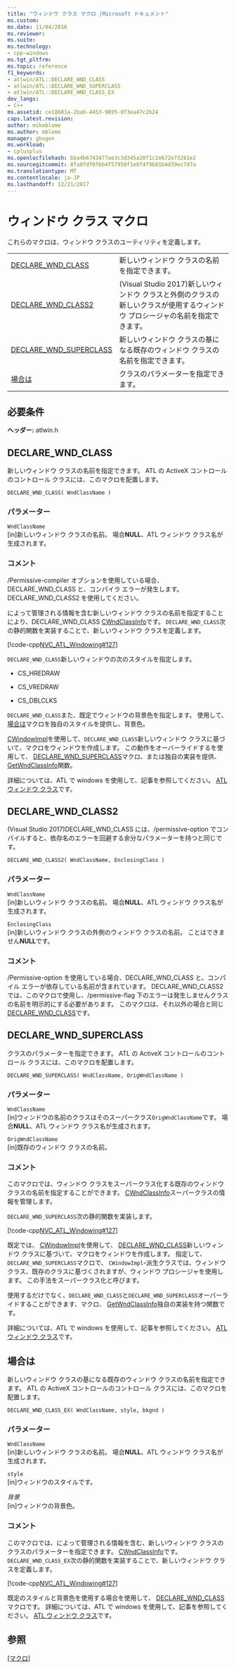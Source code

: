 ```yaml
---
title: "ウィンドウ クラス マクロ |Microsoft ドキュメント"
ms.custom: 
ms.date: 11/04/2016
ms.reviewer: 
ms.suite: 
ms.technology:
- cpp-windows
ms.tgt_pltfrm: 
ms.topic: reference
f1_keywords:
- atlwin/ATL::DECLARE_WND_CLASS
- atlwin/ATL::DECLARE_WND_SUPERCLASS
- atlwin/ATL::DECLARE_WND_CLASS_EX
dev_langs:
- C++
ms.assetid: ce18681a-2bab-4453-9895-0f3ea47c2b24
caps.latest.revision: 
author: mikeblome
ms.author: mblome
manager: ghogen
ms.workload:
- cplusplus
ms.openlocfilehash: bba4b6743477ae3c3d345a20f1c2e672e73261e2
ms.sourcegitcommit: 8fa8fdf0fbb4f57950f1e8f4f9b81b4d39ec7d7a
ms.translationtype: MT
ms.contentlocale: ja-JP
ms.lasthandoff: 12/21/2017
---
```

# <a name="window-class-macros"></a>ウィンドウ クラス マクロ
これらのマクロは、ウィンドウ クラスのユーティリティを定義します。  
  
|||  
|-|-|  
|[DECLARE_WND_CLASS](#declare_wnd_class)|新しいウィンドウ クラスの名前を指定できます。| 
|[DECLARE_WND_CLASS2](#declare_wnd_class2)|(Visual Studio 2017)新しいウィンドウ クラスと外側のクラスの新しいクラスが使用するウィンドウ プロシージャの名前を指定できます。| 
|[DECLARE_WND_SUPERCLASS](#declare_wnd_superclass)|新しいウィンドウ クラスの基になる既存のウィンドウ クラスの名前を指定できます。|  
|[場合は](#declare_wnd_class_ex)|クラスのパラメーターを指定できます。|  

## <a name="requirements"></a>必要条件  
 **ヘッダー:** atlwin.h  
   
##  <a name="declare_wnd_class"></a>DECLARE_WND_CLASS  
 新しいウィンドウ クラスの名前を指定できます。 ATL の ActiveX コントロールのコントロール クラスには、このマクロを配置します。  
  
```
DECLARE_WND_CLASS( WndClassName )
```  
  
### <a name="parameters"></a>パラメーター  
 `WndClassName`  
 [in]新しいウィンドウ クラスの名前。 場合**NULL**、ATL ウィンドウ クラス名が生成されます。  
  
### <a name="remarks"></a>コメント  
 /Permissive-compiler オプションを使用している場合、DECLARE_WND_CLASS と、コンパイラ エラーが発生します。DECLARE_WND_CLASS2 を使用してください。
 
 によって管理される情報を含む新しいウィンドウ クラスの名前を指定することにより、DECLARE_WND_CLASS [CWndClassInfo](cwndclassinfo-class.md)です。 `DECLARE_WND_CLASS`次の静的関数を実装することで、新しいウィンドウ クラスを定義します。  
  
 [!code-cpp[NVC_ATL_Windowing#127](../../atl/codesnippet/cpp/window-class-macros_1.cpp)]  
  
 `DECLARE_WND_CLASS`新しいウィンドウの次のスタイルを指定します。  
  
-   CS_HREDRAW  
  
-   CS_VREDRAW  
  
-   CS_DBLCLKS  
  
 `DECLARE_WND_CLASS`また、既定でウィンドウの背景色を指定します。 使用して、[場合は](#declare_wnd_class_ex)マクロを独自のスタイルを提供し、背景色。  
  
 [CWindowImpl](cwindowimpl-class.md)を使用して、`DECLARE_WND_CLASS`新しいウィンドウ クラスに基づいて、マクロをウィンドウを作成します。 この動作をオーバーライドするを使用して、 [DECLARE_WND_SUPERCLASS](#declare_wnd_superclass)マクロ、または独自の実装を提供、 [GetWndClassInfo](cwindowimpl-class.md#getwndclassinfo)関数。  

  
 詳細については、ATL で windows を使用して、記事を参照してください。 [ATL ウィンドウ クラス](../../atl/atl-window-classes.md)です。  

##  <a name="declare_wnd_class2"></a>DECLARE_WND_CLASS2  
 (Visual Studio 2017)DECLARE_WND_CLASS には、/permissive-option でコンパイルすると、依存名のエラーを回避する余分なパラメーターを持つと同じです。
  
```
DECLARE_WND_CLASS2( WndClassName, EnclosingClass )
```  
  
### <a name="parameters"></a>パラメーター  
 `WndClassName`  
 [in]新しいウィンドウ クラスの名前。 場合**NULL**、ATL ウィンドウ クラス名が生成されます。 

 `EnclosingClass`  
 [in]新しいウィンドウ クラスの外側のウィンドウ クラスの名前。 ことはできません**NULL**です。  
  
### <a name="remarks"></a>コメント 
/Permissive-option を使用している場合、DECLARE_WND_CLASS と、コンパイル エラーが依存している名前が含まれています。 DECLARE_WND_CLASS2 では、このマクロで使用し、/permissive-flag 下のエラーは発生しませんクラスの名前を明示的にする必要があります。
このマクロは、それ以外の場合と同じ[DECLARE_WND_CLASS](#declare_wnd_class)です。
   
##  <a name="declare_wnd_superclass"></a>DECLARE_WND_SUPERCLASS  
 クラスのパラメーターを指定できます。 ATL の ActiveX コントロールのコントロール クラスには、このマクロを配置します。  
  
```
DECLARE_WND_SUPERCLASS( WndClassName, OrigWndClassName )
```  
  
### <a name="parameters"></a>パラメーター  
 `WndClassName`  
 [in]ウィンドウの名前のクラスはそのスーパークラス`OrigWndClassName`です。 場合**NULL**、ATL ウィンドウ クラス名が生成されます。  
  
 `OrigWndClassName`  
 [in]既存のウィンドウ クラスの名前。  
  
### <a name="remarks"></a>コメント  
 このマクロでは、ウィンドウ クラスをスーパークラス化する既存のウィンドウ クラスの名前を指定することができます。 [CWndClassInfo](cwndclassinfo-class.md)スーパークラスの情報を管理します。  
  
 `DECLARE_WND_SUPERCLASS`次の静的関数を実装します。  
  
 [!code-cpp[NVC_ATL_Windowing#127](../../atl/codesnippet/cpp/window-class-macros_1.cpp)]  
  
 既定では、 [CWindowImpl](cwindowimpl-class.md)を使用して、 [DECLARE_WND_CLASS](#declare_wnd_class)新しいウィンドウ クラスに基づいて、マクロをウィンドウを作成します。 指定して、`DECLARE_WND_SUPERCLASS`マクロで、 `CWindowImpl`-派生クラスでは、ウィンドウ クラス、既存のクラスに基づくされますが、ウィンドウ プロシージャを使用します。 この手法をスーパークラス化と呼びます。  
  
 使用するだけでなく、`DECLARE_WND_CLASS`と`DECLARE_WND_SUPERCLASS`オーバーライドすることができます、マクロ、 [GetWndClassInfo](cwindowimpl-class.md#getwndclassinfo)独自の実装を持つ関数です。  

  
 詳細については、ATL で windows を使用して、記事を参照してください。 [ATL ウィンドウ クラス](../../atl/atl-window-classes.md)です。  
  
##  <a name="declare_wnd_class_ex"></a>場合は  
 新しいウィンドウ クラスの基になる既存のウィンドウ クラスの名前を指定できます。 ATL の ActiveX コントロールのコントロール クラスには、このマクロを配置します。  
  
```
DECLARE_WND_CLASS_EX( WndClassName, style, bkgnd )
```  
  
### <a name="parameters"></a>パラメーター  
 `WndClassName`  
 [in]新しいウィンドウ クラスの名前。 場合**NULL**、ATL ウィンドウ クラス名が生成されます。  
  
 `style`  
 [in]ウィンドウのスタイルです。  
  
 *背景*  
 [in]ウィンドウの背景色。  
  
### <a name="remarks"></a>コメント  
 このマクロでは、によって管理される情報を含む、新しいウィンドウ クラスのクラスのパラメーターを指定できます。 [CWndClassInfo](cwndclassinfo-class.md)です。 `DECLARE_WND_CLASS_EX`次の静的関数を実装することで、新しいウィンドウ クラスを定義します。  
  
 [!code-cpp[NVC_ATL_Windowing#127](../../atl/codesnippet/cpp/window-class-macros_1.cpp)]  
  
 既定のスタイルと背景色を使用する場合を使用して、 [DECLARE_WND_CLASS](#declare_wnd_class)マクロです。 詳細については、ATL で windows を使用して、記事を参照してください。 [ATL ウィンドウ クラス](../../atl/atl-window-classes.md)です。  
  
## <a name="see-also"></a>参照  
 [[マクロ]](atl-macros.md)









